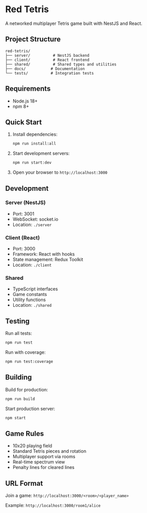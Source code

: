 # Red Tetris

A networked multiplayer Tetris game built with NestJS and React.

## Project Structure

```
red-tetris/
├── server/          # NestJS backend
├── client/          # React frontend
├── shared/          # Shared types and utilities
├── docs/           # Documentation
└── tests/          # Integration tests
```

## Requirements

- Node.js 18+
- npm 8+

## Quick Start

1. Install dependencies:
   ```bash
   npm run install:all
   ```

2. Start development servers:
   ```bash
   npm run start:dev
   ```

3. Open your browser to `http://localhost:3000`

## Development

### Server (NestJS)
- Port: 3001
- WebSocket: socket.io
- Location: `./server`

### Client (React)
- Port: 3000
- Framework: React with hooks
- State management: Redux Toolkit
- Location: `./client`

### Shared
- TypeScript interfaces
- Game constants
- Utility functions
- Location: `./shared`

## Testing

Run all tests:
```bash
npm run test
```

Run with coverage:
```bash
npm run test:coverage
```

## Building

Build for production:
```bash
npm run build
```

Start production server:
```bash
npm start
```

## Game Rules

- 10x20 playing field
- Standard Tetris pieces and rotation
- Multiplayer support via rooms
- Real-time spectrum view
- Penalty lines for cleared lines

## URL Format

Join a game: `http://localhost:3000/<room>/<player_name>`

Example: `http://localhost:3000/room1/alice`
